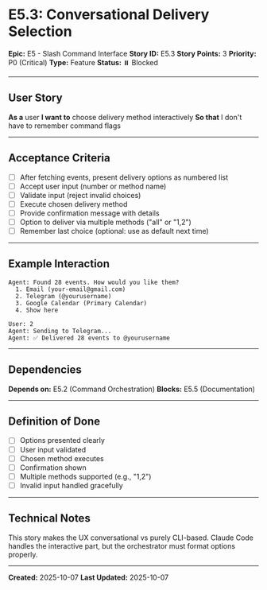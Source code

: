 # E5.3: Conversational Delivery Selection

**Epic:** E5 - Slash Command Interface
**Story ID:** E5.3
**Story Points:** 3
**Priority:** P0 (Critical)
**Type:** Feature
**Status:** ⏸️ Blocked

---

## User Story

**As a** user
**I want to** choose delivery method interactively
**So that** I don't have to remember command flags

---

## Acceptance Criteria

- [ ] After fetching events, present delivery options as numbered list
- [ ] Accept user input (number or method name)
- [ ] Validate input (reject invalid choices)
- [ ] Execute chosen delivery method
- [ ] Provide confirmation message with details
- [ ] Option to deliver via multiple methods ("all" or "1,2")
- [ ] Remember last choice (optional: use as default next time)

---

## Example Interaction

```
Agent: Found 28 events. How would you like them?
  1. Email (your-email@gmail.com)
  2. Telegram (@yourusername)
  3. Google Calendar (Primary Calendar)
  4. Show here

User: 2
Agent: Sending to Telegram...
Agent: ✅ Delivered 28 events to @yourusername
```

---

## Dependencies

**Depends on:** E5.2 (Command Orchestration)
**Blocks:** E5.5 (Documentation)

---

## Definition of Done

- [ ] Options presented clearly
- [ ] User input validated
- [ ] Chosen method executes
- [ ] Confirmation shown
- [ ] Multiple methods supported (e.g., "1,2")
- [ ] Invalid input handled gracefully

---

## Technical Notes

This story makes the UX conversational vs purely CLI-based. Claude Code handles the interactive part, but the orchestrator must format options properly.

---

**Created:** 2025-10-07
**Last Updated:** 2025-10-07
